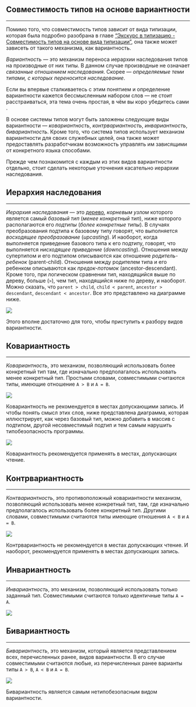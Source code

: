 ## Совместимость типов на основе вариантности
________________

Помимо того, что совместимость типов зависит от вида типизации, которая была подробно разобрана в главе [“Экскурс в типизацию - Совместимость типов на основе вида типизации”](), она также может зависеть от такого механизма, как вариантность.

*Вариантность* — это механизм переноса иерархии наследования типов на производные от них типы. В данном случае производные не означает *связанные отношением наследования*. Скорее — *определяемые теми типами, с которых переносится наследование*. 

Если вы впервые сталкиваетесь с этим понятием и определение вариантности кажется бессмысленным набором слов — не стоит расстраиваться, эта тема очень простая, в чём вы коро убедитесь сами .

В основе системы типов могут быть заложены следующие виды вариантности — *ковариантность*, *контрвариантность*, *инвариантность*, *бивариантность*. Кроме того, что система типов использует механизм вариантности для своих служебных целей, она также может предоставлять разработчикам возможность управлять им зависящими от конкретного языка способами.

Прежде чем познакомится с каждым из этих видов вариантности отдельно, стоит сделать некоторые уточнения касательно иерархии наследования.


## Иерархия наследования
________________

*Иерархия наследования* — это [дерево](https://ru.wikipedia.org/wiki/%D0%94%D0%B5%D1%80%D0%B5%D0%B2%D0%BE_(%D1%81%D1%82%D1%80%D1%83%D0%BA%D1%82%D1%83%D1%80%D0%B0_%D0%B4%D0%B0%D0%BD%D0%BD%D1%8B%D1%85)), *корневым узлом* которого является самый *базовый тип* (*менее конкретный тип*), ниже которого располагаются его *подтипы* (*более конкретные типы*). В случаях преобразования подтипа к базовому типу говорят, что выполняется *восходящее преобразование* (*upcasting*). И наоборот, когда выполняется приведение базового типа к его подтипу, говорят, что выполняется *нисходящее приведение* (*downcasting*). Отношения между супертипом и его подтипом описываются как отношение *родитель-ребенок* (parent-child). Отношения между родителем типа и его ребенком описываются как *предок-потомок* (ancestor-descendant). Кроме того, при логическом сравнении тип, находящийся выше по дереву, больше (`>`), чем тип, находящийся ниже по дереву, и наоборот. Можно сказать, что `parent > child`, `child < parent`, `ancestor > descendant`, `descendant < ancestor`. Все это представлено на диаграмме ниже.

![](/book/images/type-system/nominative-types-hierarchical-tree.png)

Этого вполне достаточно для того, чтобы приступить к разбору видов вариантности.


## Ковариантность
________________

*Ковариантность*, это механизм, позволяющий использовать более конкретный тип там, где изначально предполагалось использовать менее конкретный тип. Простыми словами, совместимыми считаются типы, имеющие отношение `A > B` и `A = B`.

![](/book/images/type-system/nominative-types-covariance-compatible.png)

Ковариантность не рекомендуется в местах допускающими запись. И чтобы понять смысл этих слов, ниже представлена диаграмма, которая иллюстрирует, как через базовый тип, можно добавить в массив с подтипом, другой несовместимый подтип и тем самым нарушить типобезопасность программы.

![](/book/images/type-system/nominative-types-covariace-bad-example.png)

Ковариантность рекомендуется применять в местах, допускающих чтение.


## Контрвариантность
________________

*Контвариантность*, это противоположный ковариантности механизм, позволяющий использовать менее конкретный тип, там, где изначально предполагалось использовать более конкретный тип. Другими словами, совместимыми считаются типы имеющие отношения `A < B` и `A = B`.

![](/book/images/type-system/nominative-types-contrvariance-compatible.png)

Контрвариантность не рекомендуется в местах допускающих чтение. И наоборот, рекомендуется применять в местах допускающих запись.


## Инвариантность
________________

*Инвариантность*, это механизм, позволяющий использовать только заданный тип. Совместимыми считаются только идентичные типы `A = A`.

![](/book/images/type-system/nominative-types-invariance-compatible.png)


## Бивариантность
________________

*Бивариантность*, это механизм, который является представлением всех, перечисленных ранее, видов вариантности. В его случае совместимыми считаются любые, из перечисленных ранее варианты типы `A > B`, `A < B` и `A = B`.

![](/book/images/type-system/nominative-types-bivariance-compatible.png)

Бивариантность является самым нетипобезопасным видом вариантности.
